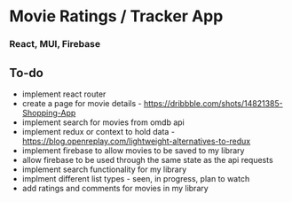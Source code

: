 # Movie Ratings / Tracker App

### React, MUI, Firebase

## To-do
- implement react router
- create a page for movie details - https://dribbble.com/shots/14821385-Shopping-App
- implement search for movies from omdb api
- implement redux or context to hold data - https://blog.openreplay.com/lightweight-alternatives-to-redux
- implement firebase to allow movies to be saved to my library
- allow firebase to be used through the same state as the api requests
- implement search functionality for my library
- implment different list types - seen, in progress, plan to watch
- add ratings and comments for movies in my library
